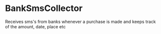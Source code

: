 BankSmsCollector
================

Receives sms's from banks whenever a purchase is made and keeps track of the amount, date, place etc
